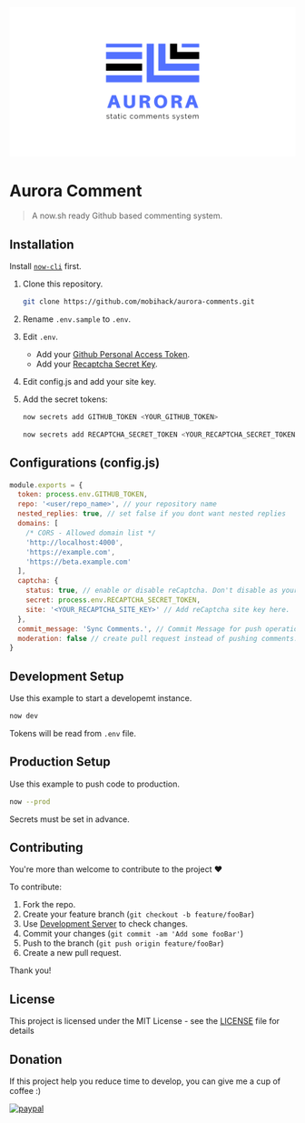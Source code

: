 ![Aurora - static comments system.](docs/assets/images/banner.png)

# Aurora Comment

> A now.sh ready Github based commenting system.

## Installation

Install [`now-cli`](https://zeit.co/download) first.

1) Clone this repository.

    ```sh
    git clone https://github.com/mobihack/aurora-comments.git
    ```

2) Rename `.env.sample` to `.env`.
3) Edit `.env`.
   - Add your [Github Personal Access Token](https://github.com/settings/tokens).
   - Add your [Recaptcha Secret Key](https://www.google.com/recaptcha/).
 4) Edit config.js and add your site key.
 5) Add the secret tokens:

    ```sh
    now secrets add GITHUB_TOKEN <YOUR_GITHUB_TOKEN>
    ```

    ```sh
    now secrets add RECAPTCHA_SECRET_TOKEN <YOUR_RECAPTCHA_SECRET_TOKEN>
    ```

## Configurations (config.js)
```js
module.exports = {
  token: process.env.GITHUB_TOKEN,
  repo: '<user/repo_name>', // your repository name
  nested_replies: true, // set false if you dont want nested replies
  domains: [
    /* CORS - Allowed domain list */
    'http://localhost:4000',
    'https://example.com',
    'https://beta.example.com'
  ],
  captcha: {
    status: true, // enable or disable reCaptcha. Don't disable as your access token may get abuse.
    secret: process.env.RECAPTCHA_SECRET_TOKEN,
    site: '<YOUR_RECAPTCHA_SITE_KEY>' // Add reCaptcha site key here.
  },
  commit_message: 'Sync Comments.', // Commit Message for push operation.
  moderation: false // create pull request instead of pushing comments. This feature has not been implemented.
}
```

## Development Setup

Use this example to start a developemt instance.

```sh
now dev
```

Tokens will be read from `.env` file.

## Production Setup

Use this example to push code to production.

```sh
now --prod
```

Secrets must be set in advance.

## Contributing

You're more than welcome to contribute to the project :heart:

To contribute:

1. Fork the repo.
2. Create your feature branch (`git checkout -b feature/fooBar`)
3. Use [Development Server](#development-setup) to check changes.
3. Commit your changes (`git commit -am 'Add some fooBar'`)
4. Push to the branch (`git push origin feature/fooBar`)
5. Create a new pull request.


Thank you!

## License

This project is licensed under the MIT License - see the [LICENSE](LICENSE) file for details

## Donation
If this project help you reduce time to develop, you can give me a cup of coffee :) 

[![paypal](https://www.paypalobjects.com/en_US/i/btn/btn_donateCC_LG.gif)](https://www.paypal.com/cgi-bin/webscr?cmd=_s-xclick&hosted_button_id=EKLDUBPHHLRE4&source=url)

